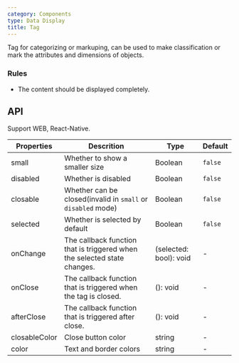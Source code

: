 ```yaml
---
category: Components
type: Data Display
title: Tag
---
```


Tag for categorizing or markuping, can be used to make classification or mark the attributes and dimensions of objects.

### Rules

- The content should be displayed completely.

## API

Support WEB, React-Native.

Properties | Descrition | Type | Default
-----------|------------|------|--------
| small   |  Whether to show a smaller size  |   Boolean    |  `false`  |
| disabled   | Whether is disabled      | Boolean |    `false`  |
| closable   | Whether can be closed(invalid in `small` or `disabled` mode) | Boolean | `false` |
| selected   | Whether is selected by default     | Boolean |   `false`  |
| onChange   | The callback function that is triggered when the selected state changes. | (selected: bool): void |   -  |
| onClose   | The callback function that is triggered when the tag is closed. | (): void |   -  |
| afterClose   | The callback function that is triggered after close. | (): void |   -  |
| closableColor   | Close button color | string |   -  |
| color   | Text and border colors | string |   -  |
